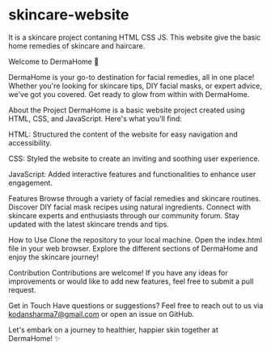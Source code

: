 # skincare-website
It is a skincare project contaning HTML CSS JS. This website give the basic home remedies of skincare and haircare.

Welcome to DermaHome 🌟

DermaHome is your go-to destination for facial remedies, all in one place! Whether you're looking for skincare tips, DIY facial masks, or expert advice, we've got you covered. Get ready to glow from within with DermaHome.

About the Project
DermaHome is a basic website project created using HTML, CSS, and JavaScript. Here's what you'll find:

HTML: Structured the content of the website for easy navigation and accessibility.

CSS: Styled the website to create an inviting and soothing user experience.

JavaScript: Added interactive features and functionalities to enhance user engagement.

Features
Browse through a variety of facial remedies and skincare routines.
Discover DIY facial mask recipes using natural ingredients.
Connect with skincare experts and enthusiasts through our community forum.
Stay updated with the latest skincare trends and tips.

How to Use
Clone the repository to your local machine.
Open the index.html file in your web browser.
Explore the different sections of DermaHome and enjoy the skincare journey!

Contribution
Contributions are welcome! If you have any ideas for improvements or would like to add new features, feel free to submit a pull request.


Get in Touch
Have questions or suggestions? Feel free to reach out to us via kodansharma7@gmail.com or open an issue on GitHub.



Let's embark on a journey to healthier, happier skin together at DermaHome! ✨

